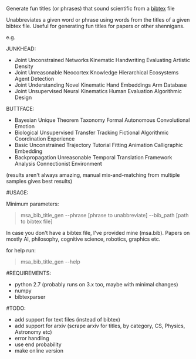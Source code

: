 Generate fun titles (or phrases) that sound scientific from a [bibtex](http://www.bibtex.org/) file

Unabbreviates a given word or phrase using words from the titles of a given bibtex file.
Useful for generating fun titles for papers or other shennigans.

e.g.

JUNKHEAD:

- Joint Unconstrained Networks Kinematic Handwriting Evaluating Artistic Density
- Joint Unreasonable Neocortex Knowledge Hierarchical Ecosystems Agent Detection
- Joint Understanding Novel Kinematic Hand Embeddings Arm Database
- Joint Unsupervised Neural Kinematics Human Evaluation Algorithmic Design
 
BUTTFACE:

- Bayesian Unique Theorem Taxonomy Formal Autonomous Convolutional Emotion
- Biological Unsupervised Transfer Tracking Fictional Algorithmic Coordination Experience
- Basic Unconstrained Trajectory Tutorial Fitting Animation Calligraphic Embedding 
- Backpropagation Unreasonable Temporal Translation Framework Analysis Connectionist Environment
 
(results aren't always amazing, manual mix-and-matching from multiple samples gives best results)    
    

#USAGE:

Minimum parameters:

>msa_bib_title_gen --phrase [phrase to unabbreviate] --bib_path [path to bibtex file] 

In case you don't have a bibtex file, I've provided mine (msa.bib). Papers on mostly AI, philosophy, cognitive science, robotics, graphics etc.

for help run:

>msa_bib_title_gen --help


#REQUIREMENTS:

- python 2.7 (probably runs on 3.x too, maybe with minimal changes)
- numpy 
- bibtexparser
     
    
#TODO:
- add support for text files (instead of bibtex)
- add support for arxiv (scrape arxiv for titles, by category, CS, Physics, Astronomy etc)
- error handling
- use end probability
- make online version

